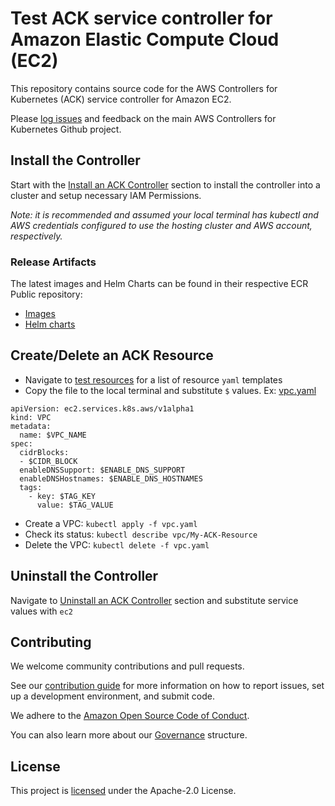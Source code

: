 # Test ACK service controller for Amazon Elastic Compute Cloud (EC2)

This repository contains source code for the AWS Controllers for Kubernetes
(ACK) service controller for Amazon EC2.

Please [log issues][ack-issues] and feedback on the main AWS Controllers for
Kubernetes Github project.

[ack-issues]: https://github.com/aws-controllers-k8s/community/issues

## Install the Controller

Start with the [Install an ACK Controller](https://aws-controllers-k8s.github.io/community/docs/user-docs/install/) section to install the controller into a cluster and setup necessary IAM Permissions.

*Note: it is recommended and assumed your local terminal has kubectl and AWS credentials configured to use the hosting cluster and AWS account, respectively.*

### Release Artifacts

The latest images and Helm Charts can be found in their respective ECR Public repository:
* [Images](https://gallery.ecr.aws/aws-controllers-k8s/ec2-controller)
* [Helm charts](https://gallery.ecr.aws/aws-controllers-k8s/ec2-chart)


## Create/Delete an ACK Resource

* Navigate to [test resources](https://github.com/aws-controllers-k8s/ec2-controller/tree/main/test/e2e/resources) for a list of resource `yaml` templates
* Copy the file to the local terminal and substitute `$` values. Ex: [vpc.yaml](https://github.com/aws-controllers-k8s/ec2-controller/blob/main/test/e2e/resources/vpc.yaml)

```
apiVersion: ec2.services.k8s.aws/v1alpha1
kind: VPC
metadata:
  name: $VPC_NAME
spec:
  cidrBlocks: 
  - $CIDR_BLOCK
  enableDNSSupport: $ENABLE_DNS_SUPPORT
  enableDNSHostnames: $ENABLE_DNS_HOSTNAMES
  tags:
    - key: $TAG_KEY
      value: $TAG_VALUE
```

* Create a VPC: `kubectl apply -f vpc.yaml`
* Check its status: `kubectl describe vpc/My-ACK-Resource`
* Delete the VPC: `kubectl delete -f vpc.yaml`

## Uninstall the Controller

Navigate to [Uninstall an ACK Controller](https://aws-controllers-k8s.github.io/community/docs/user-docs/cleanup/) section and substitute service values with `ec2`

## Contributing

We welcome community contributions and pull requests.

See our [contribution guide](/CONTRIBUTING.md) for more information on how to
report issues, set up a development environment, and submit code.

We adhere to the [Amazon Open Source Code of Conduct][coc].

You can also learn more about our [Governance](/GOVERNANCE.md) structure.

[coc]: https://aws.github.io/code-of-conduct

## License

This project is [licensed](/LICENSE) under the Apache-2.0 License.
